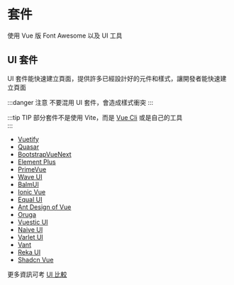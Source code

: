 # 套件

使用 Vue 版 Font Awesome 以及 UI 工具

## UI 套件
UI 套件能快速建立頁面，提供許多已經設計好的元件和樣式，讓開發者能快速建立頁面  

:::danger 注意
不要混用 UI 套件，會造成樣式衝突
:::

:::tip TIP
部分套件不是使用 Vite，而是 [Vue Cli](https://cli.vuejs.org/) 或是自己的工具  
:::

- [Vuetify](https://next.vuetifyjs.com/en)
- [Quasar](https://quasar.dev/)
- [BootstrapVueNext](https://bootstrap-vue-next.github.io/bootstrap-vue-next/)
- [Element Plus](https://element-plus.org/)
- [PrimeVue](https://www.primefaces.org/primevue/#/)
- [Wave UI](https://antoniandre.github.io/wave-ui/)
- [BalmUI](https://next-material.balmjs.com/#/)
- [Ionic Vue](https://ionicframework.com/docs/vue/overview)
- [Equal UI](https://quatrochan.github.io/Equal/)
- [Ant Design of Vue](https://www.antdv.com/docs/vue/introduce/)
- [Oruga](https://oruga.io/)
- [Vuestic UI](https://vuestic.dev/)
- [Naive UI](https://www.naiveui.com/en-US/os-theme)
- [Varlet UI](https://varlet.gitee.io/varlet-ui/#/zh-CN/home)
- [Vant](https://vant-contrib.gitee.io/vant/#/zh-CN)
- [Reka UI](https://reka-ui.com/)
- [Shadcn Vue](https://www.shadcn-vue.com/)

更多資訊可考 [UI 比較](https://ui-libs.vercel.app/)